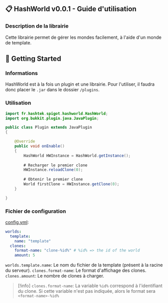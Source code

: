 ## 📋 HashWorld v0.0.1 - Guide d'utilisation

### Description de la librairie
Cette librairie permet de gérer les mondes facilement, à l'aide d'un monde de template.

## 🏁 Getting Started

### Informations

HashWorld est à la fois un plugin et une librairie. 
Pour l'utiliser, il faudra donc placer le `.jar` dans le dossier `/plugins`.

### Utilisation
```java
import fr.hashtek.spigot.hashworld.HashWorld;
import org.bukkit.plugin.java.JavaPlugin;

public class Plugin extends JavaPlugin
{

    @Override
    public void onEnable()
    {
        HashWorld HWInstance = HashWorld.getInstance();
        
        # Recharger le premier clone
        HWInstance.reloadClone(0);
        
        # Obtenir le premier clone
        World firstClone = HWInstance.getClone(0);
    }

}
```

### Fichier de configuration
<u>config.yml</u>:
```yaml
worlds:
  template:
    name: "template"
  clones:
    format-name: "clone-%id%" # %id% => the id of the world
    amount: 5
```
`worlds.template.name`: Le nom du fichier de la template (présent à la racine du serveur).
`clones.format-name`: Le format d'affichage des clones.
`clones.amount`: Le nombre de clones à charger.

> [!info]
> `clones.format-name`:
> La variable `%id%` correspond à l'identifiant du clone.
> Si cette variable n'est pas indiquée, alors le format sera `<format-name>-%id%`

